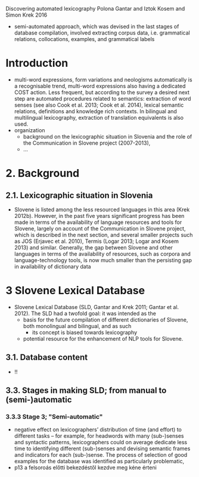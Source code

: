 Discovering automated lexicography
Polona Gantar and Iztok Kosem and Simon Krek
2016

* semi-automated approach, which was devised in the last stages of database
  compilation, involved extracting corpus data, i.e. grammatical relations,
  collocations, examples, and grammatical labels

# Introduction

* multi-word expressions, form variations and neologisms automatically is a
  recognisable trend, multi-word expressions also having a dedicated COST
  action. Less frequent, but according to the survey a desired next step are
  automated procedures related to semantics: extraction of word senses (see
  also Cook et al. 2013; Cook et al. 2014), lexical semantic relations,
  definitions and knowledge rich contexts. In bilingual and multilingual
  lexicography, extraction of translation equivalents is also used.
* organization
  * background on the lexicographic situation in Slovenia and the role of the
    Communication in Slovene project (2007-2013),
  * ...

# 2. Background

## 2.1. Lexicographic situation in Slovenia

* Slovene is listed among the less resourced languages in this area (Krek
  2012b).  However, in the past five years significant progress has been made
  in terms of the availability of language resources and tools for Slovene,
  largely on account of the Communication in Slovene project, which is
  described in the next section, and several smaller projects such as JOS
  (Erjavec et al. 2010), Termis (Logar 2013; Logar and Kosem 2013) and similar.
  Generally, the gap between Slovene and other languages in terms of the
  availability of resources, such as corpora and language-technology tools, is
  now much smaller than the persisting gap in availability of dictionary data

# 3 Slovene Lexical Database

* Slovene Lexical Database (SLD, Gantar and Krek 2011; Gantar et al. 2012). The
  SLD had a twofold goal: it was intended as the
  * basis for the future compilation of different dictionaries of Slovene, both
    monolingual and bilingual, and as such
    * its concept is biased towards lexicography
  * potential resource for the enhancement of NLP tools for Slovene.

## 3.1. Database content

* !!

## 3.3. Stages in making SLD; from manual to (semi-)automatic

### 3.3.3 Stage 3; "Semi-automatic"

* negative effect on lexicographers’ distribution of time (and effort) to
  different tasks – for example, for headwords with many (sub-)senses and
  syntactic patterns, lexicographers could on average dedicate less time to
  identifying different (sub-)senses and devising semantic frames and
  indicators for each (sub-)sense.  The process of selection of good examples
  for the database was identified as particularly problematic,
* p13 a felsoroás előtti bekezdéstől kezdve meg kéne érteni
